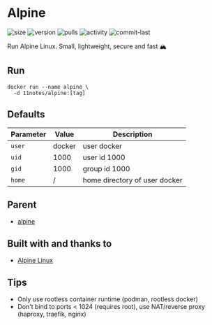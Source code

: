 # Alpine
![size](https://img.shields.io/docker/image-size/11notes/alpine/3.18?color=0eb305) ![version](https://img.shields.io/docker/v/11notes/alpine?color=eb7a09) ![pulls](https://img.shields.io/docker/pulls/11notes/alpine?color=2b75d6) ![activity](https://img.shields.io/github/commit-activity/m/11notes/docker-alpine?color=c91cb8) ![commit-last](https://img.shields.io/github/last-commit/11notes/docker-alpine?color=c91cb8)

Run Alpine Linux. Small, lightweight, secure and fast 🏔️

## Run
```shell
docker run --name alpine \
  -d 11notes/alpine:[tag]
```

## Defaults
| Parameter | Value | Description |
| --- | --- | --- |
| `user` | docker | user docker |
| `uid` | 1000 | user id 1000 |
| `gid` | 1000 | group id 1000 |
| `home` | / | home directory of user docker |

## Parent
* [alpine](https://hub.docker.com/_/alpine)

## Built with and thanks to
* [Alpine Linux](https://alpinelinux.org)

## Tips
* Only use rootless container runtime (podman, rootless docker)
* Don't bind to ports < 1024 (requires root), use NAT/reverse proxy (haproxy, traefik, nginx)